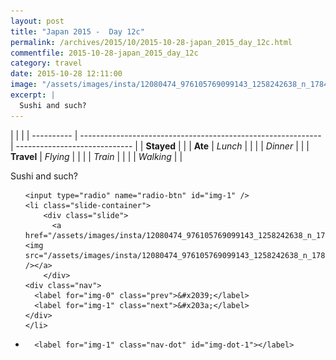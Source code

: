 ```yaml
---
layout: post
title: "Japan 2015 -  Day 12c"
permalink: /archives/2015/10/2015-10-28-japan_2015_day_12c.html
commentfile: 2015-10-28-japan_2015_day_12c
category: travel
date: 2015-10-28 12:11:00
image: "/assets/images/insta/12080474_976105769099143_1258242638_n_17845028134047535.jpg"
excerpt: |
  Sushi and such?
---
```


|            |                                                              |
| ---------- | ------------------------------------------------------------ | ----------------------------- |
| **Stayed** |  |
| **Ate**    | _Lunch_                                                      |          |
|            | _Dinner_                                                     |          |
| **Travel** | _Flying_                                                     |          |
|            | _Train_                                                      |          |
|            | _Walking_                                                    |          |


Sushi and such?


<ul class="slides">

    <input type="radio" name="radio-btn" id="img-1" />
    <li class="slide-container">
        <div class="slide">
          <a href="/assets/images/insta/12080474_976105769099143_1258242638_n_17845028134047535.jpg"><img src="/assets/images/insta/12080474_976105769099143_1258242638_n_17845028134047535.jpg" /></a>
        </div>
    <div class="nav">
      <label for="img-0" class="prev">&#x2039;</label>
      <label for="img-1" class="next">&#x203a;</label>
    </div>
    </li>
			
<li class="nav-dots">

      <label for="img-1" class="nav-dot" id="img-dot-1"></label>

</li>
</ul>        
             

		